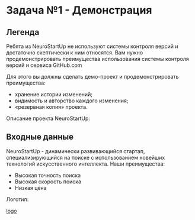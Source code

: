 # Задача №1 - Демонстрация

## Легенда

Ребята из NeuroStartUp не используют системы контроля версий и достаточно скептически к ним относятся. Вам нужно продемонстрировать преимущества использования системы контроля версий и сервиса GitHub.com

Для этого вы должны сделать демо-проект и продемонстрировать преимущества:

  + хранение истории изменений;
  + видимость и авторство каждого изменения;
  + «резервная копия» проекта.

Описание проекта NeuroStartUp:
## Входные данные
  NeuroStartUp - динамически развивающийся стартап, специализирующийся на поиске с использованием новейших технологий искусственного интеллекта. Наши преимущества:

   + Высокая точность поиска
   + Высокая скорость поиска
   + Низкая цена

   Логотип: 

[logo](https://camo.githubusercontent.com/79ee96a8b8fa098c44d1ca302006f24d008408a1c22fc13260437214d705a23d/68747470733a2f2f6e65746f6c6f67792d636f64652e6769746875622e696f2f6769742d686f6d65776f726b732f696e74726f64756374696f6e2f6173736574732f6c6f676f2e706e67)